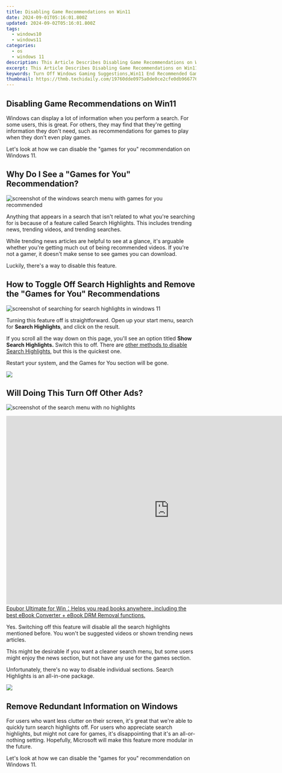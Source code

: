 ```yaml
---
title: Disabling Game Recommendations on Win11
date: 2024-09-01T05:16:01.800Z
updated: 2024-09-02T05:16:01.800Z
tags:
  - windows10
  - windows11
categories:
  - os
  - windows 11
description: This Article Describes Disabling Game Recommendations on Win11
excerpt: This Article Describes Disabling Game Recommendations on Win11
keywords: Turn Off Windows Gaming Suggestions,Win11 End Recommended Games,Disable Games in Win11 Settings,Halt Gamified OS Features,Mute Game Recommendations WinXP,Stop Xbox One Suggestions WIN11,Block Games on Windows 11
thumbnail: https://thmb.techidaily.com/19760dde0975a0de0ce2cfe0db96677605f044bc91648bd3418188a2647d61d0.png
---
```


## Disabling Game Recommendations on Win11

 Windows can display a lot of information when you perform a search. For some users, this is great. For others, they may find that they're getting information they don't need, such as recommendations for games to play when they don't even play games.

 Let's look at how we can disable the "games for you" recommendation on Windows 11\.

## Why Do I See a "Games for You" Recommendation?

![screenshot of the windows search menu with games for you recommended](https://static1.makeuseofimages.com/wordpress/wp-content/uploads/2023/09/screenshot_of_games_for_you_search.jpg)

 Anything that appears in a search that isn't related to what you're searching for is because of a feature called Search Highlights. This includes trending news, trending videos, and trending searches.

 While trending news articles are helpful to see at a glance, it's arguable whether you're getting much out of being recommended videos. If you're not a gamer, it doesn't make sense to see games you can download.

 Luckily, there's a way to disable this feature.

## How to Toggle Off Search Highlights and Remove the "Games for You" Recommendations

![screenshot of searching for search highlights in windows 11](https://static1.makeuseofimages.com/wordpress/wp-content/uploads/2023/09/screenshot_of_search_highlights_in_windows_11_start_menu.jpg)

 Turning this feature off is straightforward. Open up your start menu, search for **Search Highlights**, and click on the result.

 If you scroll all the way down on this page, you'll see an option titled **Show Search Highlights.** Switch this to off. There are [other methods to disable Search Highlights](https://www.makeuseof.com/turn-search-highlights-on-off-windows-11), but this is the quickest one.

 Restart your system, and the Games for You section will be gone.

<!-- affiliate ads begin -->
<a href="https://secure.2checkout.com/order/checkout.php?PRODS=4729320&QTY=1&AFFILIATE=108875&CART=1"><img src="https://secure.avangate.com/images/merchant/f7f07e7dab09533bc71247a5b29a7373/products/2_iDeviceMessageBox.png" border="0"></a>
<!-- affiliate ads end -->
## Will Doing This Turn Off Other Ads?

![screenshot of the search menu with no highlights](https://static1.makeuseofimages.com/wordpress/wp-content/uploads/2023/09/screenshot_of_search_menu_no_highlights.jpg)

<!-- affiliate ads begin -->
<a href="https://secure.2checkout.com/order/checkout.php?PRODS=4599951&QTY=1&AFFILIATE=108875&CART=1"><iframe width="864" height="500" src="https://www.youtube.com/embed/jVnfr5HudQw" title="The Latest and Easiest Solution to Remove Kindle DRM on Windows (without Degrading)" frameborder="0" allow="accelerometer; autoplay; clipboard-write; encrypted-media; gyroscope; picture-in-picture; web-share" referrerpolicy="strict-origin-when-cross-origin" allowfullscreen></iframe>
Epubor Ultimate for Win：Helps you read books anywhere, including the best eBook Converter + eBook DRM Removal functions.</a>
<!-- affiliate ads end -->
 Yes. Switching off this feature will disable all the search highlights mentioned before. You won't be suggested videos or shown trending news articles.

 This might be desirable if you want a cleaner search menu, but some users might enjoy the news section, but not have any use for the games section.

 Unfortunately, there's no way to disable individual sections. Search Highlights is an all-in-one package.

<!-- affiliate ads begin -->
<a href="https://estore.winxdvd.com/order/checkout.php?PRODS=4081991&QTY=1&AFFILIATE=108875&CART=1"><img src="https://www.winxdvd.com/affiliate/new-banner/wt-500x500.jpg" border="0"></a>
<!-- affiliate ads end -->
## Remove Redundant Information on Windows

 For users who want less clutter on their screen, it's great that we're able to quickly turn search highlights off. For users who appreciate search highlights, but might not care for games, it's disappointing that it's an all-or-nothing setting. Hopefully, Microsoft will make this feature more modular in the future.

 Let's look at how we can disable the "games for you" recommendation on Windows 11\.



<ins class="adsbygoogle"
      style="display:block"
      data-ad-client="ca-pub-7571918770474297"
      data-ad-slot="8358498916"
      data-ad-format="auto"
      data-full-width-responsive="true"></ins>